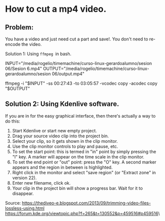 # How to cut a mp4 video.

## Problem: 

You have a video and just need cut a part and save!. 
You don't need to re-encode the video.

Solution 1: Using `ffmpeg `in bash.

INPUT="/media/rogelio/timemachine/curso-linux-gerardoalumno/sesion 06/Sesion 6.mp4"
OUTPUT="/media/rogelio/timemachine/curso-linux-gerardoalumno/sesion 06/output.mp4"

ffmpeg -i "$INPUT" -ss 00:27:43 -to 03:05:57 -vcodec copy -acodec copy "$OUTPUT"

## Solution 2: Using Kdenlive software.

If you are in for the easy graphical interface, then there's actually a way to do this:

1. Start Kdenlive or start new empty project.
2. Drag your source video clip into the project bin.
3. Select your clip, so it gets shown in the clip monitor.
4. Use the clip monitor controls to play and pause, etc.
5. To set the start point: this is termed in "in" point by simply pressing the "I" key. A marker will appear on the time scale in the clip monitor.
6. To set the end point or "out" point: press the "O" key. A second marker appears and the region in between is highlighted.
7. Right click in the monitor and select "save region" (or "Extract zone" in version 22).
8. Enter new filename, click ok.
9. Your clip in the project bin will show a progress bar. Wait for it to disappear.


Source: 
<https://thediveo-e.blogspot.com/2013/09/trimming-video-files-lossless-using.html>\
<https://forum.kde.org/viewtopic.php?f=265&t=130552&p=459516#p459516>\


